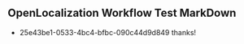 ## OpenLocalization Workflow Test MarkDown
* 25e43be1-0533-4bc4-bfbc-090c44d9d849 thanks!

<!--HONumber=Aug16_HO1-->


